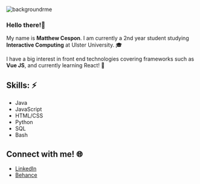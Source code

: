 ![backgroundrme](https://github.com/matthewcespon/matthewcespon/assets/98528639/e561645a-5370-4384-ab42-8ec7eb41946b)

### Hello there!👋 

My name is **Matthew Cespon**. I am currently a 2nd year student studying **Interactive Computing** at Ulster University. 🎓

I have a big interest in front end technologies covering frameworks such as **Vue JS**, and currently learning React! 📝

## Skills: ⚡
+ Java
+ JavaScript
+ HTML/CSS
+ Python
+ SQL
+ Bash

## Connect with me! 🌐
+ [LinkedIn](https://www.linkedin.com/in/matthewcespon)
+ [Behance](https://behance.net/matthewcespon)


<!--
**matthewcespon/matthewcespon** is a ✨ _special_ ✨ repository because its `README.md` (this file) appears on your GitHub profile.

Here are some ideas to get you started:

- 🔭 I’m currently working on ...
- 🌱 I’m currently learning ...
- 👯 I’m looking to collaborate on ...
- 🤔 I’m looking for help with ...
- 💬 Ask me about ...
- 📫 How to reach me: ...
- 😄 Pronouns: ...
- ⚡ Fun fact: ...
-->
